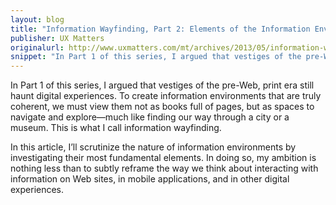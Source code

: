 ```yaml
---
layout: blog
title: "Information Wayfinding, Part 2: Elements of the Information Environment"
publisher: UX Matters
originalurl: http://www.uxmatters.com/mt/archives/2013/05/information-wayfinding-part-2-elements-of-the-information-environment.php
snippet: "In Part 1 of this series, I argued that vestiges of the pre-Web, print era still haunt digital experiences. To create information environments that are truly coherent, we must view them not as books full of pages, but as spaces to navigate and explore—much like finding our way through a city or a museum. This is what I call information wayfinding. In this article, I’ll scrutinize the nature of information environments by investigating their most fundamental elements. In doing so, my ambition is nothing less than to subtly reframe the way we think about interacting with information on Web sites, in mobile applications, and in other digital experiences."
---
```


In Part 1 of this series, I argued that vestiges of the pre-Web, print era still haunt digital experiences. To create information environments that are truly coherent, we must view them not as books full of pages, but as spaces to navigate and explore—much like finding our way through a city or a museum. This is what I call information wayfinding.

In this article, I’ll scrutinize the nature of information environments by investigating their most fundamental elements. In doing so, my ambition is nothing less than to subtly reframe the way we think about interacting with information on Web sites, in mobile applications, and in other digital experiences.